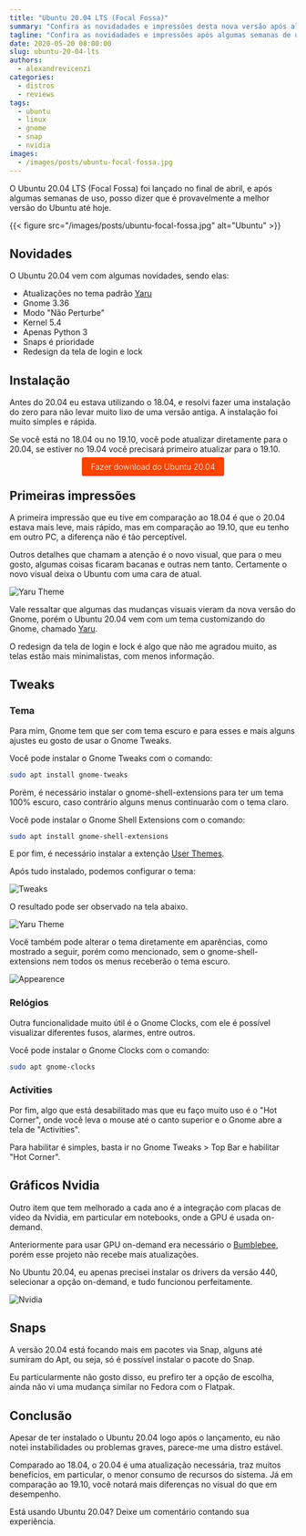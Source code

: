 ```yaml
---
title: "Ubuntu 20.04 LTS (Focal Fossa)"
summary: "Confira as novidadades e impressões desta nova versão após algumas semanas de uso."
tagline: "Confira as novidadades e impressões após algumas semanas de uso"
date: 2020-05-20 08:00:00
slug: ubuntu-20-04-lts
authors:
  - alexandrevicenzi
categories:
  - distros
  - reviews
tags:
  - ubuntu
  - linux
  - gnome
  - snap
  - nvidia
images:
  - /images/posts/ubuntu-focal-fossa.jpg
---
```


O Ubuntu 20.04 LTS (Focal Fossa) foi lançado no final de abril, e após algumas semanas de uso, posso dizer que é provavelmente a melhor versão do Ubuntu até hoje.

{{< figure src="/images/posts/ubuntu-focal-fossa.jpg" alt="Ubuntu" >}}

## Novidades

O Ubuntu 20.04 vem com algumas novidades, sendo elas:

* Atualizações no tema padrão [Yaru](https://github.com/ubuntu/yaru)
* Gnome 3.36
* Modo "Não Perturbe"
* Kernel 5.4
* Apenas Python 3
* Snaps é prioridade
* Redesign da tela de login e lock

## Instalação

Antes do 20.04 eu estava utilizando o 18.04, e resolvi fazer uma instalação do zero para não levar muito lixo de uma versão antiga. A instalação foi muito simples e rápida.

Se você está no 18.04 ou no 19.10, você pode atualizar diretamente para o 20.04, se estiver no 19.04 você precisará primeiro atualizar para o 19.10.

<p style="text-align: center;">
<a style="background: #fa4400; color: #fff; border-radius: 3px; padding: 0.5rem 1rem; font-weight: 300; text-decoration: none;"
   href="https://ubuntu.com/download/desktop/thank-you?version=20.04&amp;architecture=amd64"
   target="_blank">Fazer download do Ubuntu 20.04</a>
</p>

## Primeiras impressões

A primeira impressão que eu tive em comparação ao 18.04 é que o 20.04 estava mais leve, mais rápido, mas em comparação ao 19.10, que eu tenho em outro PC, a diferença não é tão perceptível.

Outros detalhes que chamam a atenção é o novo visual, que para o meu gosto, algumas coisas ficaram bacanas e outras nem tanto. Certamente o novo visual deixa o Ubuntu com uma cara de atual.

![Yaru Theme](/images/posts/ubuntu-20-yaru-theme.png)

Vale ressaltar que algumas das mudanças visuais vieram da nova versão do Gnome, porém o Ubuntu 20.04 vem com um tema customizando do Gnome, chamado [Yaru](https://github.com/ubuntu/yaru).

O redesign da tela de login e lock é algo que não me agradou muito, as telas estão mais minimalistas, com menos informação.

## Tweaks

### Tema

Para mim, Gnome tem que ser com tema escuro e para esses e mais alguns ajustes eu gosto de usar o Gnome Tweaks.

Você pode instalar o Gnome Tweaks com o comando:

```sh
sudo apt install gnome-tweaks
```

Porém, é necessário instalar o gnome-shell-extensions para ter um tema 100% escuro, caso contrário alguns menus continuarão com o tema claro.

Você pode instalar o Gnome Shell Extensions com o comando:

```sh
sudo apt install gnome-shell-extensions
```

E por fim, é necessário instalar a extenção [User Themes](https://extensions.gnome.org/extension/19/user-themes/).

Após tudo instalado, podemos configurar o tema:

![Tweaks](/images/posts/ubuntu-20-tweaks.png)

O resultado pode ser observado na tela abaixo.

![Yaru Theme](/images/posts/ubuntu-20-yaru-theme-dark.png)

Você também pode alterar o tema diretamente em aparências, como mostrado a seguir, porém como mencionado, sem o gnome-shell-extensions nem todos os menus receberão o tema escuro.

![Appearence](/images/posts/ubuntu-20-themes.png)

### Relógios

Outra funcionalidade muito útil é o Gnome Clocks, com ele é possível visualizar diferentes fusos, alarmes, entre outros.

Você pode instalar o Gnome Clocks com o comando:

```sh
sudo apt gnome-clocks
```

### Activities

Por fim, algo que está desabilitado mas que eu faço muito uso é o "Hot Corner", onde você leva o mouse até o canto superior e o Gnome abre a tela de "Activities".

Para habilitar é simples, basta ir no Gnome Tweaks > Top Bar e habilitar "Hot Corner".

## Gráficos Nvidia

Outro item que tem melhorado a cada ano é a integração com placas de vídeo da Nvidia, em particular em notebooks, onde a GPU é usada on-demand.

Anteriormente para usar GPU on-demand era necessário o [Bumblebee](https://bumblebee-project.org/), porém esse projeto não recebe mais atualizações.

No Ubuntu 20.04, eu apenas precisei instalar os drivers da versão 440, selecionar a opção on-demand, e tudo funcionou perfeitamente.

![Nvidia](/images/posts/ubuntu-20-nvidia.png)

## Snaps

A versão 20.04 está focando mais em pacotes via Snap, alguns até sumiram do Apt, ou seja, só é possível instalar o pacote do Snap.

Eu particularmente não gosto disso, eu prefiro ter a opção de escolha, ainda não vi uma mudança similar no Fedora com o Flatpak.

## Conclusão

Apesar de ter instalado o Ubuntu 20.04 logo após o lançamento, eu não notei instabilidades ou problemas graves, parece-me uma distro estável.

Comparado ao 18.04, o 20.04 é uma atualização necessária, traz muitos benefícios, em particular, o menor consumo de recursos do sistema.
Já em comparação ao 19.10, você notará mais diferenças no visual do que em desempenho.

Está usando Ubuntu 20.04? Deixe um comentário contando sua experiência.

